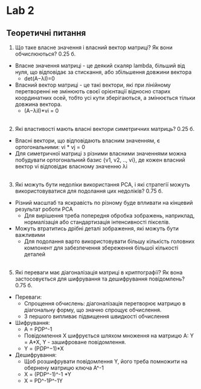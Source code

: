# Lab 2
## Теоретичні питання
1.	Що таке власне значення і власний вектор матриці? Як вони обчислюються? 0.25 б.
   - Власне значення матриці - це деякий скаляр lambda, більший від нуля, що відповідає за стискання, або збільшення довжини вектора
     - det(A−λI)=0
   - Власний вектор матриці - це такі вектори, які при лінійному перетворенні не змінюють своєї орієнтації відносно старих координатних осей, тобто усі кути зберігаються, а змінюється тільки довжина вектора.
     - (A−λiI)*vi = 0
<br></br>
2.	Які властивості мають власні вектори симетричних матриць? 0.25 б.
   -  Власні вектори, що відповідають власним значенням, є ортогональними: vi * vj = 0
   -  Для симетричної матриці з різними власними значеннями можна побудувати ортогональний базис {v1, v2, .., vi}, де кожен власний вектор vi відповідає власному значенню λi
<br></br>
3.	Які можуть бути недоліки використання PCA, і які стратегії можуть використовуватися для подолання цих недоліків? 0.75 б.
   - Різний масштаб та яскравість по різному буде впливати на кінцевий результат роботи PCA
     - Для вирішення треба попередня обробка зображень, наприклад, нормалізація або стандартизація інтенсивності пікселів.
   - Можуть втратитись дрібні деталі зображення, які можуть бути важливими
     - Для подолання варто використовувати більшу кількість головних компонент для забезпечення збереження більшої кількості деталей
 <br></br>    
5.	Які переваги має діагоналізація матриці в криптографії? Як вона застосовується для шифрування та дешифрування повідомлень? 0.75 б.
   - Переваги:
     - Спрощення обчислень: діагоналізація перетворює матрицю в діагональну форму, що значно спрощує обчислення.
     - З першого випливає підвищення швидкості обчислення
   - Шифрування:
     - A = P*D*P^-1
     - Повідомлення X шифрується шляхом множення на матрицю A: Y = A*X, Y - зашифроване повідомлення.
     - Y = (P*D*P^−1)*X
   - Дешифрування:
     - Щоб розшифрувати повідомлення Y, його треба помножити на обернену матрицю ключа А^-1
     - X = (PDP^-1)^-1 *Y
     - X = PD^-1P^-1Y
